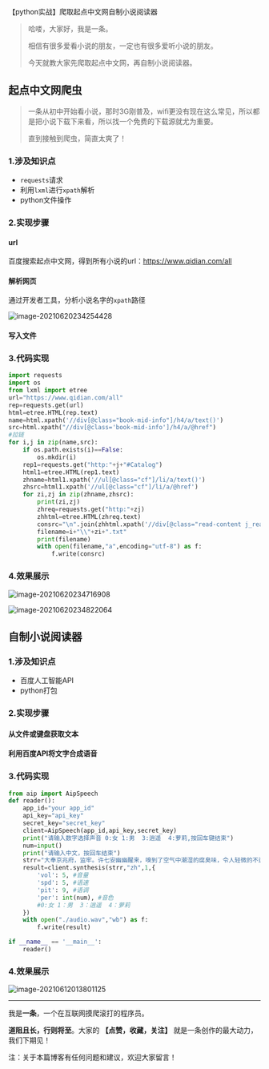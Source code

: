 【python实战】爬取起点中文网自制小说阅读器

>哈喽，大家好，我是一条。
>
>相信有很多爱看小说的朋友，一定也有很多爱听小说的朋友。
>
>今天就教大家先爬取起点中文网，再自制小说阅读器。

## 起点中文网爬虫

>一条从初中开始看小说，那时3G刚普及，wifi更没有现在这么常见，所以都是把小说下载下来看，所以找一个免费的下载源就尤为重要。
>
>直到接触到爬虫，简直太爽了！

### 1.涉及知识点

- `requests`请求
- 利用`lxml`进行`xpath`解析
- python文件操作

### 2.实现步骤

#### url

百度搜索起点中文网，得到所有小说的url：https://www.qidian.com/all

#### 解析网页

通过开发者工具，分析小说名字的`xpath`路径

![image-20210620234254428](quxa1q36c.hb-bkt.clouddn.com/img/image-20210620234254428.png)

#### 写入文件

### 3.代码实现

```python
import requests
import os
from lxml import etree
url="https://www.qidian.com/all"
rep=requests.get(url)
html=etree.HTML(rep.text)
name=html.xpath('//div[@class="book-mid-info"]/h4/a/text()')
src=html.xpath("//div[@class='book-mid-info']/h4/a/@href")
#拉链
for i,j in zip(name,src):
    if os.path.exists(i)==False:
        os.mkdir(i)
    rep1=requests.get("http:"+j+"#Catalog")
    html1=etree.HTML(rep1.text)
    zhname=html1.xpath('//ul[@class="cf"]/li/a/text()')
    zhsrc=html1.xpath('//ul[@class="cf"]/li/a/@href')
    for zi,zj in zip(zhname,zhsrc):
        print(zi,zj)
        zhreq=requests.get("http:"+zj)
        zhhtml=etree.HTML(zhreq.text)
        consrc="\n".join(zhhtml.xpath('//div[@class="read-content j_readContent"]/p/text()'))
        filename=i+"\\"+zi+".txt"
        print(filename)
        with open(filename,"a",encoding="utf-8") as f:
            f.write(consrc)
```

### 4.效果展示

![image-20210620234716908](quxa1q36c.hb-bkt.clouddn.com/img/image-20210620234716908.png)

![image-20210620234822064](quxa1q36c.hb-bkt.clouddn.com/img/image-20210620234822064.png)



## 自制小说阅读器

### 1.涉及知识点

- 百度人工智能API
- python打包

### 2.实现步骤

#### 从文件或键盘获取文本

#### 利用百度API将文字合成语音

### 3.代码实现

```python
from aip import AipSpeech
def reader():
    app_id="your app_id"
    api_key="api_key"
    secret_key="secret_key"
    client=AipSpeech(app_id,api_key,secret_key)
    print("请输入数字选择声音 0:女 1:男  3:逍遥  4:萝莉,按回车键结束")
    num=input()
    print("请输入中文，按回车结束")
    strr="大奉京兆府，监牢。许七安幽幽醒来，嗅到了空气中潮湿的腐臭味，令人轻微的不适，胃酸翻涌。这扑面而来的臭味是怎么回事，家里的二哈又跑床上拉屎来了....根据熏人程度，怕不是在我头顶拉的....许七安家里养了一条狗，品种哈士奇，俗称二哈。"
    result=client.synthesis(strr,"zh",1,{
        'vol': 5, #音量
        'spd': 5, #语速
        'pit': 9, #语调
        'per': int(num), #音色
        #0:女 1：男  3：逍遥  4：萝莉
    })
    with open("./audio.wav","wb") as f:
        f.write(result)

if __name__ == '__main__':
    reader()
```

### 4.效果展示

![image-20210612013801125](quxa1q36c.hb-bkt.clouddn.com/img/image-20210612013801125.png)

----

我是**一条**，一个在互联网摸爬滚打的程序员。

**道阻且长，行则将至**。大家的 **【点赞，收藏，关注】** 就是一条创作的最大动力，我们下期见！

注：关于本篇博客有任何问题和建议，欢迎大家留言！

